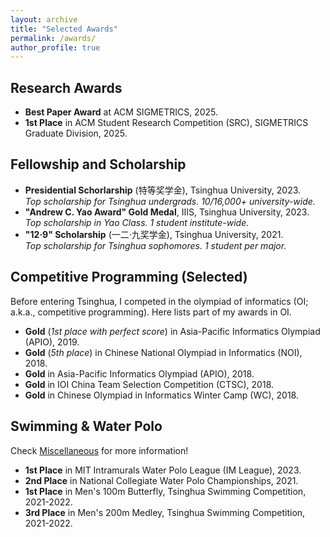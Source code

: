 ```yaml
---
layout: archive
title: "Selected Awards"
permalink: /awards/
author_profile: true
---
```


## Research Awards
* **Best Paper Award** at ACM SIGMETRICS, 2025.
* **1st Place** in ACM Student Research Competition (SRC), SIGMETRICS Graduate Division, 2025.

## Fellowship and Scholarship
* **Presidential Schorlarship** (特等奖学金), Tsinghua University, 2023.  
  *Top scholarship for Tsinghua undergrads. 10/16,000+ university-wide.*
* **"Andrew C. Yao Award" Gold Medal**, IIIS, Tsinghua University, 2023.  
  *Top scholarship in Yao Class. 1 student institute-wide.*
* **"12·9" Scholarship** (一二·九奖学金), Tsinghua University, 2021.  
  *Top scholarship for Tsinghua sophomores. 1 student per major.*

## Competitive Programming (Selected)
Before entering Tsinghua, I competed in the olympiad of informatics (OI; a.k.a., competitive programming). Here lists part of my awards in OI.
* **Gold** (*1st place with perfect score*) in Asia-Pacific Informatics Olympiad (APIO), 2019.
* **Gold** (*5th place*) in Chinese National Olympiad in Informatics (NOI), 2018.
* **Gold** in Asia-Pacific Informatics Olympiad (APIO), 2018.
* **Gold** in IOI China Team Selection Competition (CTSC), 2018.
* **Gold** in Chinese Olympiad in Informatics Winter Camp (WC), 2018.

## Swimming & Water Polo
Check [Miscellaneous](../misc/) for more information!
* **1st Place** in MIT Intramurals Water Polo League (IM League), 2023.
* **2nd Place** in National Collegiate Water Polo Championships, 2021.
* **1st Place** in Men's 100m Butterfly, Tsinghua Swimming Competition, 2021-2022.
* **3rd Place** in Men's 200m Medley, Tsinghua Swimming Competition, 2021-2022.
